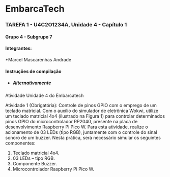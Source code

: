 # EmbarcaTech   
### TAREFA 1 - U4C2O1234A, Unidade 4 - Capítulo 1
#### Grupo 4 - Subgrupo 7
#### Integrantes:
*Marcel Mascarenhas Andrade

#### Instruções de compilação

* ##### Alternativamente








Atividade Unidade 4 do Embarcatech

Atividade 1 (Obrigatória): Controle de pinos GPIO com o
emprego de um teclado matricial.
Com o auxílio do simulador de eletrônica Wokwi, utilize um
teclado matricial 4x4 (ilustrado na Figura 1) para controlar
determinados pinos GPIO do microcontrolador RP2040,
presente na placa de desenvolvimento Raspberry Pi Pico W.
Para esta atividade, realize o acionamento de 03 LEDs (tipo
RGB), juntamente com o controle do sinal sonoro de um buzzer.
Nesta prática, será necessário simular os seguintes
componentes:
1) Teclado matricial 4x4.
2) 03 LEDs – tipo RGB.
3) Componente Buzzer.
4) Microcontrolador Raspberry Pi Pico W.
